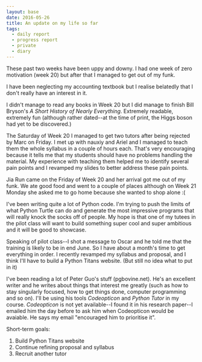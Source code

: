 ```yaml
---
layout: base
date: 2016-05-26
title: An update on my life so far
tags:
  - daily report
  - progress report
  - private
  - diary
---
```


These past two weeks have been uppy and downy. I had one week of zero motivation
(week 20) but after that I managed to get out of my funk.

I have been neglecting my accounting textbook but I realise belatedly that I
don't really have an interest in it. 

I didn't manage to read any books in Week 20 but I did manage to finish Bill
Bryson's *A Short History of Nearly Everything*. Extremely readable, extremely
fun (although rather dated--at the time of print, the Higgs boson had yet to be
discovered.)

The Saturday of Week 20 I managed to get two tutors after being rejected by
Marc on Friday. I met up with nauxiy and Ariel and I managed to teach them the
whole syllabus in a couple of hours each. That's very encouraging because it
tells me that my students should have no problems handling the material. My
experience with teaching them helped me to identify several pain points and I
revamped my slides to better address these pain points. 

Jia Run came on the Friday of Week 20 and her arrival got me out of my funk. We
ate good food and went to a couple of places although on Week 21 Monday she
asked me to go home because she wanted to shop alone :(

I've been writing quite a lot of Python code. I'm trying to push the limits of
what Python Turtle can do and generate the most impressive programs that will
really knock the socks off of people. My hope is that one of my tutees in the
pilot class will want to build something super cool and super ambitious and it
will be good to showcase. 

Speaking of pilot class--I shot a message to Oscar and he told me that the
training is likely to be in end June. So I have about a month's time to get
everything in order. I recently revamped my syllabus and proposal, and I think
I'll have to build a Python Titans website. (But still no idea what to put in
it)

I've been reading a lot of Peter Guo's stuff (pgbovine.net). He's an excellent
writer and he writes about things that interest me greatly (such as how to stay
singularly focused, how to get things done, computer programming and so on).
I'll be using his tools *Codeopticon* and *Python Tutor* in my course.
*Codeopticon* is not yet available--I found it in his research paper--I
emailed him the day before to ask him when Codeopticon would be avaiable. He
says my email "encouraged him to prioritise it".

Short-term goals:

1. Build Python Titans website
2. Continue refining proposal and syllabus
3. Recruit another tutor


